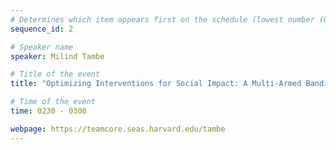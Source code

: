 ```yaml
---
# Determines which item appears first on the schedule (lowest number (0) appears first)
sequence_id: 2

# Speaker name
speaker: Milind Tambe 

# Title of the event
title: "Optimizing Interventions for Social Impact: A Multi-Armed Bandit Approach to Public Health"

# Time of the event
time: 0230 - 0300

webpage: https://teamcore.seas.harvard.edu/tambe
---
```

